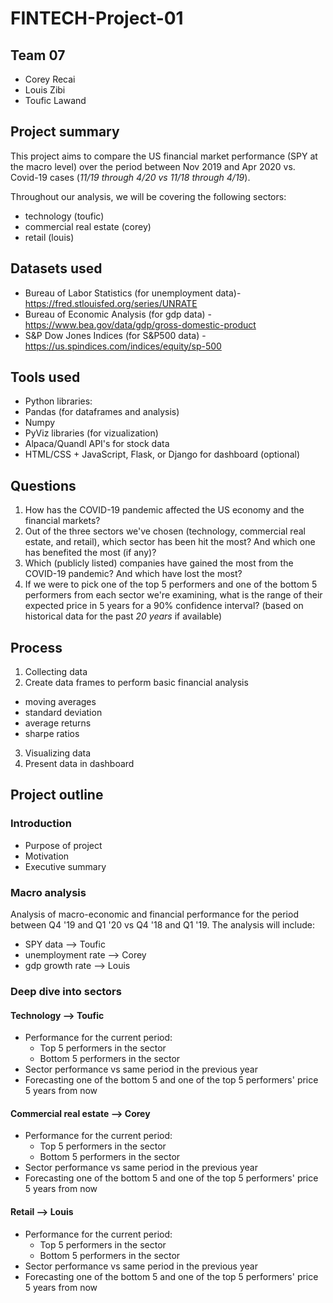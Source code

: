 # FINTECH-Project-01

## Team 07
* Corey Recai
* Louis Zibi
* Toufic Lawand

## Project summary
This project aims to compare the US financial market performance (SPY at the macro level) over the period between Nov 2019 and Apr 2020 vs. Covid-19 cases (_11/19 through 4/20 vs 11/18 through 4/19_).

Throughout our analysis, we will be covering the following sectors:
* technology (toufic)
* commercial real estate (corey)
* retail (louis)

## Datasets used
* Bureau of Labor Statistics (for unemployment data)- https://fred.stlouisfed.org/series/UNRATE
* Bureau of Economic Analysis (for gdp data) - https://www.bea.gov/data/gdp/gross-domestic-product
* S&P Dow Jones Indices (for S&P500 data) - https://us.spindices.com/indices/equity/sp-500

## Tools used
* Python libraries:
 * Pandas (for dataframes and analysis)
 * Numpy
 * PyViz libraries (for vizualization)
* Alpaca/Quandl API's for stock data
* HTML/CSS + JavaScript, Flask, or Django for dashboard (optional)

## Questions
1. How has the COVID-19 pandemic affected the US economy and the financial markets?
2. Out of the three sectors we've chosen (technology, commercial real estate, and retail), which sector has been hit the most? And which one has benefited the most (if any)?
3. Which (publicly listed) companies have gained the most from the COVID-19 pandemic? And which have lost the most?
4. If we were to pick one of the top 5 performers and one of the bottom 5 performers from each sector we're examining, what is the range of their expected price in 5 years for a 90% confidence interval? (based on historical data for the past _20 years_ if available)

## Process
1. Collecting data
2. Create data frames to perform basic financial analysis
 * moving averages
 * standard deviation
 * average returns
 * sharpe ratios
3. Visualizing data
4. Present data in dashboard

## Project outline

### Introduction
* Purpose of project
* Motivation
* Executive summary

### Macro analysis
Analysis of macro-economic and financial performance for the period between Q4 '19 and Q1 '20 vs Q4 '18 and Q1 '19. The analysis will include:
* SPY data --> Toufic
* unemployment rate --> Corey
* gdp growth rate --> Louis

### Deep dive into sectors

#### Technology --> Toufic
* Performance for the current period:
  * Top 5 performers in the sector
  * Bottom 5 performers in the sector
* Sector performance vs same period in the previous year
* Forecasting one of the bottom 5 and one of the top 5 performers' price 5 years from now

#### Commercial real estate --> Corey
* Performance for the current period:
  * Top 5 performers in the sector
  * Bottom 5 performers in the sector
* Sector performance vs same period in the previous year
* Forecasting one of the bottom 5 and one of the top 5 performers' price 5 years from now

#### Retail --> Louis
* Performance for the current period:
  * Top 5 performers in the sector
  * Bottom 5 performers in the sector
* Sector performance vs same period in the previous year
* Forecasting one of the bottom 5 and one of the top 5 performers' price 5 years from now
